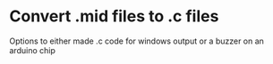 # Convert .mid files to .c files
Options to either made .c code for windows output or a buzzer on an arduino chip

